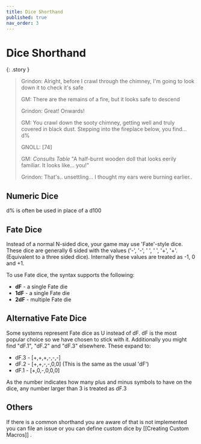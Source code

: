 ```yaml
---
title: Dice Shorthand
published: true
nav_order: 3
---
```


# Dice Shorthand


{: .story }   
> Grindon: Alright, before I crawl through the chimney, I'm going to look down it to check it's safe
>
> GM: There are the remains of a fire, but it looks safe to descend
>
> Grindon: Great! Onwards!
>
> GM: You crawl down the sooty chimney, getting well and truly covered in black dust. Stepping into the fireplace below, you find... d%
>
> GNOLL: [74]
>
> GM: *Consults Table* "A half-burnt wooden doll that looks eerily familiar. It looks like... you!"
>
> Grindon: That's.. unsettling... I thought my ears were burning earlier.. 

## Numeric Dice
d% is often be used in place of a d100

## Fate Dice

Instead of a normal N-sided dice, your game may use 'Fate'-style dice. These dice are generally 6 sided with the values ('-', '-', ' ', ' ', '+', '+'. (Equivalent to a three sided dice).
Internally these values are treated as -1, 0 and +1.

To use Fate dice, the syntax supports the following:
 - **dF** - a single Fate die
 - **1dF** - a single Fate die
 - **2dF** - multiple Fate die

## Alternative Fate Dice

Some systems represent Fate dice as U instead of dF. dF is the most popular choice so we have chosen to stick with it.
Additionally you might find "dF.1", "dF.2" and "dF.3" elsewhere. These expand to:

- dF.3 - [+,+,+,-,-,-] 
- dF.2 - [+,+,-,-,0,0] (This is the same as the usual 'dF')
- dF.1 - [+,0,-,0,0,0]

As the number indicates how many plus and minus symbols to have on the dice, any number larger than 3 is treated as dF.3

## Others

If there is a common shorthand you are aware of that is not implemented you can file an issue or you can define custom dice by [[Creating Custom Macros]] .
